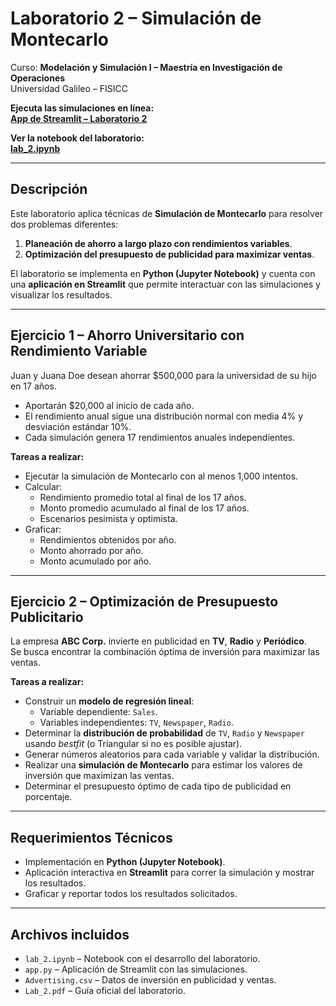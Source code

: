 # Laboratorio 2 – Simulación de Montecarlo  
Curso: **Modelación y Simulación I – Maestría en Investigación de Operaciones**  
Universidad Galileo – FISICC  

**Ejecuta las simulaciones en línea:**  
[**App de Streamlit – Laboratorio 2**](https://lab-2-mote-carlo-simulation.streamlit.app/)  

**Ver la notebook del laboratorio:**  
[**lab_2.ipynb**](./lab_2.ipynb)

---

## Descripción  
Este laboratorio aplica técnicas de **Simulación de Montecarlo** para resolver dos problemas diferentes:  
1. **Planeación de ahorro a largo plazo con rendimientos variables**.  
2. **Optimización del presupuesto de publicidad para maximizar ventas**.  

El laboratorio se implementa en **Python (Jupyter Notebook)** y cuenta con una **aplicación en Streamlit** que permite interactuar con las simulaciones y visualizar los resultados.

---

## Ejercicio 1 – Ahorro Universitario con Rendimiento Variable  
Juan y Juana Doe desean ahorrar $500,000 para la universidad de su hijo en 17 años.  
- Aportarán $20,000 al inicio de cada año.  
- El rendimiento anual sigue una distribución normal con media 4% y desviación estándar 10%.  
- Cada simulación genera 17 rendimientos anuales independientes.

**Tareas a realizar:**  
- Ejecutar la simulación de Montecarlo con al menos 1,000 intentos.  
- Calcular:  
  - Rendimiento promedio total al final de los 17 años.  
  - Monto promedio acumulado al final de los 17 años.  
  - Escenarios pesimista y optimista.  
- Graficar:  
  - Rendimientos obtenidos por año.  
  - Monto ahorrado por año.  
  - Monto acumulado por año.

---

## Ejercicio 2 – Optimización de Presupuesto Publicitario  
La empresa **ABC Corp.** invierte en publicidad en **TV**, **Radio** y **Periódico**.  
Se busca encontrar la combinación óptima de inversión para maximizar las ventas.

**Tareas a realizar:**  
- Construir un **modelo de regresión lineal**:  
  - Variable dependiente: `Sales`.  
  - Variables independientes: `TV`, `Newspaper`, `Radio`.  
- Determinar la **distribución de probabilidad** de `TV`, `Radio` y `Newspaper` usando *bestfit* (o Triangular si no es posible ajustar).  
- Generar números aleatorios para cada variable y validar la distribución.  
- Realizar una **simulación de Montecarlo** para estimar los valores de inversión que maximizan las ventas.  
- Determinar el presupuesto óptimo de cada tipo de publicidad en porcentaje.

---

## Requerimientos Técnicos  
- Implementación en **Python (Jupyter Notebook)**.  
- Aplicación interactiva en **Streamlit** para correr la simulación y mostrar los resultados.  
- Graficar y reportar todos los resultados solicitados.

---

## Archivos incluidos  
- `lab_2.ipynb` – Notebook con el desarrollo del laboratorio.  
- `app.py` – Aplicación de Streamlit con las simulaciones.  
- `Advertising.csv` – Datos de inversión en publicidad y ventas.  
- `Lab_2.pdf` – Guía oficial del laboratorio.  